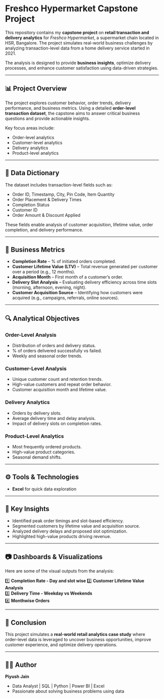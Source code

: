 # Freshco Hypermarket Capstone Project  

This repository contains my **capstone project** on **retail transaction and delivery analytics** for *Freshco Hypermarket*, a supermarket chain located in HSR, Bangalore. The project simulates real-world business challenges by analyzing transaction-level data from a home delivery service started in 2021.  

The analysis is designed to provide **business insights**, optimize delivery processes, and enhance customer satisfaction using data-driven strategies.  

---

## 📊 Project Overview  

The project explores customer behavior, order trends, delivery performance, and business metrics. Using a detailed **order-level transaction dataset**, the capstone aims to answer critical business questions and provide actionable insights.  

Key focus areas include:  
- Order-level analytics  
- Customer-level analytics  
- Delivery analytics  
- Product-level analytics  

---

## 📖 Data Dictionary  

The dataset includes transaction-level fields such as:  
- Order ID, Timestamp, City, Pin Code, Item Quantity  
- Order Placement & Delivery Times  
- Completion Status  
- Customer ID  
- Order Amount & Discount Applied  

These fields enable analysis of customer acquisition, lifetime value, order completion, and delivery performance.  

---

## 📌 Business Metrics  

- **Completion Rate** – % of initiated orders completed.  
- **Customer Lifetime Value (LTV)** – Total revenue generated per customer over a period (e.g., 12 months).  
- **Acquisition Month** – First month of a customer’s order.  
- **Delivery Slot Analysis** – Evaluating delivery efficiency across time slots (morning, afternoon, evening, night).  
- **Customer Acquisition Source** – Identifying how customers were acquired (e.g., campaigns, referrals, online sources).  

---

## 🔍 Analytical Objectives  

### Order-Level Analysis  
- Distribution of orders and delivery status.  
- % of orders delivered successfully vs failed.  
- Weekly and seasonal order trends.  

### Customer-Level Analysis  
- Unique customer count and retention trends.  
- High-value customers and repeat order behavior.  
- Customer acquisition month and lifetime value.  

### Delivery Analytics  
- Orders by delivery slots.  
- Average delivery time and delay analysis.  
- Impact of delivery slots on completion rates.  

### Product-Level Analytics  
- Most frequently ordered products.  
- High-value product categories.  
- Seasonal demand shifts.  

---

## ⚙️ Tools & Technologies  

- **Excel** for quick data exploration  

---

## 🚀 Key Insights  

- Identified peak order timings and slot-based efficiency.  
- Segmented customers by lifetime value and acquisition source.  
- Analyzed delivery delays and proposed slot optimization.  
- Highlighted high-value products driving revenue.  

---

## 📷 Dashboards & Visualizations  

Here are some of the visual outputs from the analysis:  

1️⃣ **Completion Rate - Day and slot wise**
2️⃣ **Customer Lifetime Value Analysis**  
3️⃣ **Delivery Time - Weekday vs Weekends**  
4️⃣ **Monthwise Orders**  


---

## 📌 Conclusion  

This project simulates a **real-world retail analytics case study** where order-level data is leveraged to uncover business opportunities, improve customer experience, and optimize delivery operations.  

---

## 🧑‍💻 Author  

**Piyush Jain**  
- Data Analyst | SQL | Python | Power BI | Excel  
- Passionate about solving business problems using data  

